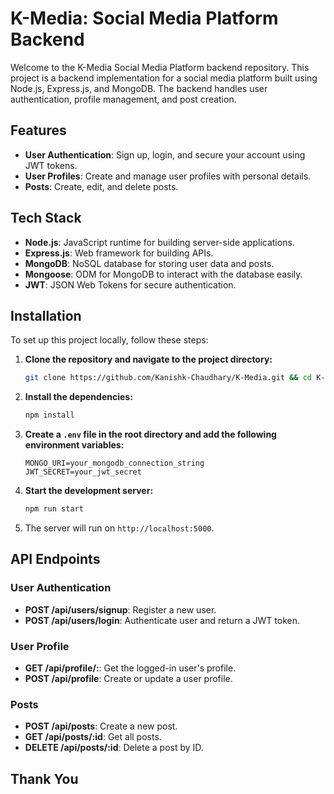 # K-Media: Social Media Platform Backend

Welcome to the K-Media Social Media Platform backend repository. This project is a backend implementation for a social media platform built using Node.js, Express.js, and MongoDB. The backend handles user authentication, profile management, and post creation.

## Features

- **User Authentication**: Sign up, login, and secure your account using JWT tokens.
- **User Profiles**: Create and manage user profiles with personal details.
- **Posts**: Create, edit, and delete posts.

## Tech Stack

- **Node.js**: JavaScript runtime for building server-side applications.
- **Express.js**: Web framework for building APIs.
- **MongoDB**: NoSQL database for storing user data and posts.
- **Mongoose**: ODM for MongoDB to interact with the database easily.
- **JWT**: JSON Web Tokens for secure authentication.

## Installation

To set up this project locally, follow these steps:

1. **Clone the repository and navigate to the project directory:**

   ```bash
   git clone https://github.com/Kanishk-Chaudhary/K-Media.git && cd K-Media
   ```

2. **Install the dependencies:**

   ```bash
   npm install
   ```

3. **Create a `.env` file in the root directory and add the following environment variables:**

   ```env
   MONGO_URI=your_mongodb_connection_string
   JWT_SECRET=your_jwt_secret
   ```

4. **Start the development server:**

   ```bash
   npm run start
   ```

5. The server will run on `http://localhost:5000`.

## API Endpoints

### User Authentication

- **POST /api/users/signup**: Register a new user.
- **POST /api/users/login**: Authenticate user and return a JWT token.

### User Profile

- **GET /api/profile/:**: Get the logged-in user's profile.
- **POST /api/profile**: Create or update a user profile.

### Posts

- **POST /api/posts**: Create a new post.
- **GET /api/posts/:id**: Get all posts.
- **DELETE /api/posts/:id**: Delete a post by ID.

## Thank You
```
